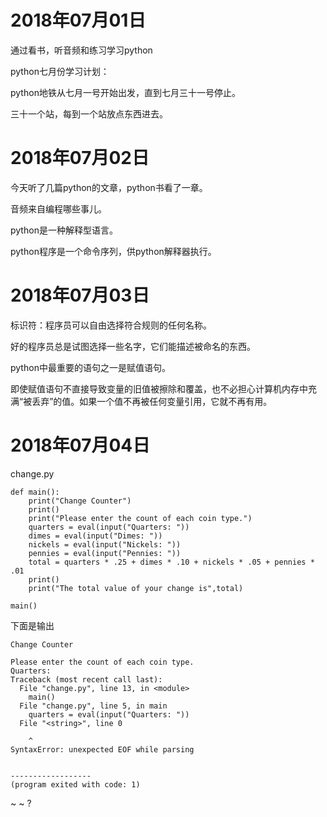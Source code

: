 # 2018年07月01日

通过看书，听音频和练习学习python

python七月份学习计划：

python地铁从七月一号开始出发，直到七月三十一号停止。

三十一个站，每到一个站放点东西进去。



# 2018年07月02日

今天听了几篇python的文章，python书看了一章。

音频来自编程哪些事儿。

python是一种解释型语言。

python程序是一个命令序列，供python解释器执行。



# 2018年07月03日

标识符：程序员可以自由选择符合规则的任何名称。

好的程序员总是试图选择一些名字，它们能描述被命名的东西。

python中最重要的语句之一是赋值语句。

即使赋值语句不直接导致变量的旧值被擦除和覆盖，也不必担心计算机内存中充满“被丢弃”的值。如果一个值不再被任何变量引用，它就不再有用。



# 2018年07月04日

change.py

```
def main():
	print("Change Counter")
	print()
	print("Please enter the count of each coin type.")
	quarters = eval(input("Quarters: "))
	dimes = eval(input("Dimes: "))
	nickels = eval(input("Nickels: "))
	pennies = eval(input("Pennies: "))
	total = quarters * .25 + dimes * .10 + nickels * .05 + pennies * .01
	print()
	print("The total value of your change is",total)
	
main()
```

下面是输出

```
Change Counter

Please enter the count of each coin type.
Quarters:
Traceback (most recent call last):
  File "change.py", line 13, in <module>
    main()
  File "change.py", line 5, in main
    quarters = eval(input("Quarters: "))
  File "<string>", line 0

    ^
SyntaxError: unexpected EOF while parsing


------------------
(program exited with code: 1)
```

~ ~ ?